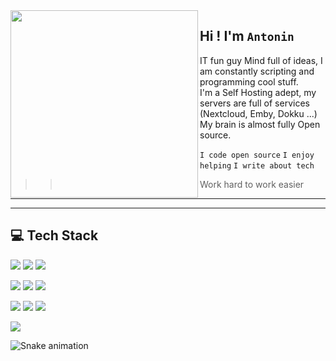 

<img align="left" width="300" height="300" src="https://media.giphy.com/media/5eLDrEaRGHegx2FeF2/giphy.gif">



## Hi ! I'm `Antonin`

IT fun guy
Mind full of ideas, I am constantly scripting and programming cool stuff.   
I'm a Self Hosting adept, my servers are full of services (Nextcloud, Emby, Dokku ...)   
My brain is almost fully Open source.

`I code open source` `I enjoy helping` `I write about tech`   

>> Work hard to work easier
<div height="300"></div>

---
---

## :computer: Tech Stack

<p>
<img src="https://img.shields.io/badge/Python-%2320232a?style=for-the-badge&logo=python&logoColor=%2361DAFB"/>
<img src="https://img.shields.io/badge/Javascript-%2320232a.svg?style=for-the-badge&logo=javascript&logoColor=%2361DAFB"/>
<img src="https://img.shields.io/badge/Typescript-%2320232a.svg?style=for-the-badge&logo=typescript&logoColor=%2361DAFB"/>
</p>
<p>
<img src="https://img.shields.io/badge/Flask-%2320232a?style=for-the-badge&logo=flask&logoColor=%2361DAFB"/>
<img src="https://img.shields.io/badge/VueJS-%2320232a.svg?style=for-the-badge&logo=vuedotjs&logoColor=%2361DAFB"/>
<img src="https://img.shields.io/badge/ReactJS-%2320232a.svg?style=for-the-badge&logo=react&logoColor=%2361DAFB"/>
</p>
<p>
<img src="https://img.shields.io/badge/Heroku-%2320232a?style=for-the-badge&logo=heroku&logoColor=%2361DAFB"/>
<img src="https://img.shields.io/badge/Dokku-%2320232a.svg?style=for-the-badge&logo=dokku&logoColor=%2361DAFB"/>
<img src="https://img.shields.io/badge/Docker-%2320232a.svg?style=for-the-badge&logo=docker&logoColor=%2361DAFB"/>
</p>
<p>
<img src="https://img.shields.io/badge/MongoDB-%2320232a?style=for-the-badge&logo=mongodb&logoColor=%2361DAFB"/>
</p>

![Snake animation](https://github.com/antonin-alves/antonin-alves/blob/main/VoDtknrb.svg)
